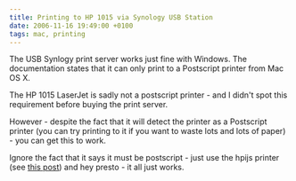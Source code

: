 ```yaml
---
title: Printing to HP 1015 via Synology USB Station
date: 2006-11-16 19:49:00 +0100
tags: mac, printing
---
```


The USB Synlogy print server works just fine with Windows. The documentation states that it can only print to a Postscript printer from Mac OS X.

The HP 1015 LaserJet is sadly not a postscript printer - and I didn't spot this requirement before buying the print server.

However - despite the fact that it will detect the printer as a Postscript printer (you can try printing to it if you want to waste lots and lots of paper) - you can get this to work.

Ignore the fact that it says it must be postscript - just use the hpijs printer (see [this post](/2006/11/16/HP_1015_from_OS_X_10_4_8/)) and hey presto - it all just works.

